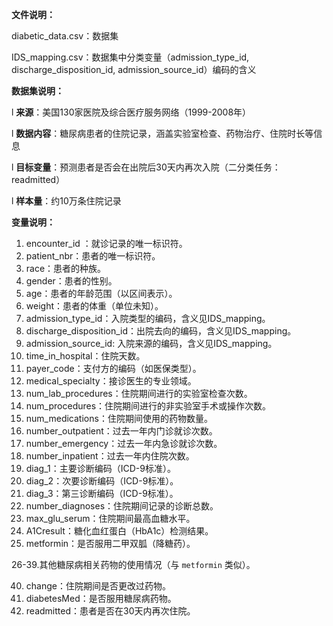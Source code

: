 **文件说明：**

diabetic_data.csv：数据集

IDS_mapping.csv：数据集中分类变量（admission_type_id, discharge_disposition_id, admission_source_id）编码的含义



**数据集说明：**

l **来源**：美国130家医院及综合医疗服务网络（1999-2008年）

l **数据内容**：糖尿病患者的住院记录，涵盖实验室检查、药物治疗、住院时长等信息

l **目标变量**：预测患者是否会在出院后30天内再次入院（二分类任务：readmitted）

l **样本量**：约10万条住院记录

 

**变量说明：**

1. encounter_id ：就诊记录的唯一标识符。 
2. patient_nbr：患者的唯一标识符。 
3. race：患者的种族。 
4. gender：患者的性别。 
5. age：患者的年龄范围（以区间表示）。 
6. weight：患者的体重（单位未知）。 
7. admission_type_id：入院类型的编码，含义见IDS_mapping。 
8. discharge_disposition_id：出院去向的编码，含义见IDS_mapping。 
9. admission_source_id: 入院来源的编码，含义见IDS_mapping。 
10. time_in_hospital：住院天数。 
11. payer_code：支付方的编码（如医保类型）。 
12. medical_specialty：接诊医生的专业领域。 
13. num_lab_procedures：住院期间进行的实验室检查次数。 
14. num_procedures：住院期间进行的非实验室手术或操作次数。 
15. num_medications：住院期间使用的药物数量。 
16. number_outpatient：过去一年内门诊就诊次数。 
17. number_emergency：过去一年内急诊就诊次数。 
18. number_inpatient：过去一年内住院次数。 
19. diag_1：主要诊断编码（ICD-9标准）。 
20. diag_2：次要诊断编码（ICD-9标准）。 
21. diag_3：第三诊断编码（ICD-9标准）。 
22. number_diagnoses：住院期间记录的诊断总数。 
23. max_glu_serum：住院期间最高血糖水平。 
24. A1Cresult：糖化血红蛋白（HbA1c）检测结果。 
25. metformin：是否服用二甲双胍（降糖药）。 

26-39.其他糖尿病相关药物的使用情况（与 `metformin` 类似）。 

40. change：住院期间是否更改过药物。 
41. diabetesMed：是否服用糖尿病药物。 
42. readmitted：患者是否在30天内再次住院。 